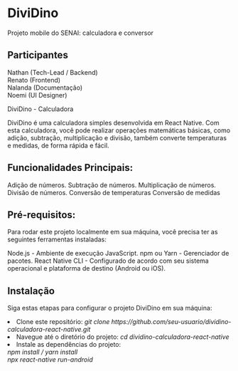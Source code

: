 # DiviDino
Projeto mobile do SENAI: calculadora e conversor

## Participantes

Nathan (Tech-Lead / Backend)<br>
Renato (Frontend)<br>
Nalanda (Documentação)<br>
Noemi (UI Designer)<br>

DiviDino - Calculadora 

DiviDino é uma calculadora simples desenvolvida em React Native. Com esta calculadora, você pode realizar operações matemáticas básicas, como adição, subtração, multiplicação e divisão, também converte temperaturas e medidas, de forma rápida e fácil.

## Funcionalidades Principais:
Adição de números.
Subtração de números.
Multiplicação de números.
Divisão de números.
Conversão de temperaturas
Conversão de medidas
 
## Pré-requisitos:
Para rodar este projeto localmente em sua máquina, você precisa ter as seguintes ferramentas instaladas:

Node.js - Ambiente de execução JavaScript.
npm ou Yarn - Gerenciador de pacotes.
React Native CLI - Configurado de acordo com seu sistema operacional e plataforma de destino (Android ou iOS).

## Instalação
Siga estas etapas para configurar o projeto DiviDino em sua máquina:

<li> Clone este repositório: <i> git clone https://github.com/seu-usuario/dividino-calculadora-react-native.git </i> </li>

<li> Navegue até o diretório do projeto: <i> cd dividino-calculadora-react-native </i> </li>

<li> Instale as dependências do projeto: </li>
     <i> npm install / yarn install<br>
     npx react-native run-android </i>

